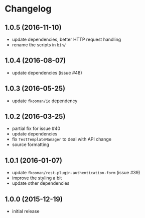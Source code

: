 # Changelog

## 1.0.5 (2016-11-10)
- update dependencies, better HTTP request handling
- rename the scripts in `bin/`

## 1.0.4 (2016-08-07)
- update dependencies (issue #48)

## 1.0.3 (2016-05-25)
- update `fkooman/io` dependency

## 1.0.2 (2016-03-25)
- partial fix for issue #40
- update dependencies
- fix `TestTemplateManager` to deal with API change
- source formatting

## 1.0.1 (2016-01-07)
- update `fkooman/rest-plugin-authentication-form` (issue #39)
- improve the styling a bit
- update other dependencies 

## 1.0.0 (2015-12-19)
- initial release
